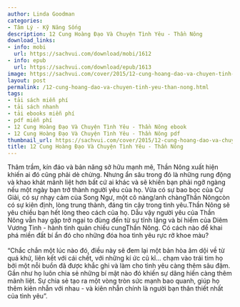 ```yaml
---
author: Linda Goodman​
categories:
- Tâm Lý - Kỹ Năng Sống
description: 12 Cung Hoàng Đạo Và Chuyện Tình Yêu - Thần Nông
download_links:
- info: mobi
  url: https://sachvui.com/download/mobi/1612
- info: epub
  url: https://sachvui.com/download/epub/1613
image: https://sachvui.com/cover/2015/12-cung-hoang-dao-va-chuyen-tinh-yeu-than-nong.jpg
layout: post
permalink: /12-cung-hoang-dao-va-chuyen-tinh-yeu-than-nong.html
tags:
- tải sách miễn phí
- tải sách nhanh
- tải ebooks miễn phí
- pdf miễn phí
- 12 Cung Hoàng Đạo Và Chuyện Tình Yêu - Thần Nông ebook
- 12 Cung Hoàng Đạo Và Chuyện Tình Yêu - Thần Nông pdf
thumbnail_url: https://sachvui.com/cover/2015/12-cung-hoang-dao-va-chuyen-tinh-yeu-than-nong.jpg
title: 12 Cung Hoàng Đạo Và Chuyện Tình Yêu - Thần Nông
---
```


 <div class="item-desc text-justify"> <p>Thâm trầm, kín đáo và bản năng sở hữu mạnh mẽ, Thần Nông xuất hiện khiến ai đó cũng phải dè chừng. Nhưng ẩn sâu trong đó là những rung động và khao khát mãnh liệt hơn bất cứ ai khác và sẽ khiến bạn phải ngỡ ngàng nếu một ngày bạn trở thành người yêu của họ. Vừa có sự bao bọc của Cự Giải, có sự nhạy cảm của Song Ngư, một cô nàng/anh chàngThần Nôngcòn có sự kiên định, lòng trung thành, đáng tin cậy trong tình yêu.Thần Nông sẽ yêu chiều bạn hết lòng theo cách của họ. Dẫu vậy người yêu của Thần Nông vẫn hay gặp trở ngại to đùng đến từ sự tĩnh lặng và bí hiểm của Diêm Vương Tinh - hành tình quản chiếu cungThần Nông. Có cách nào để khai phá miền đất bí ẩn đó cho những đóa hoa tình yêu rực rỡ khoe màu?<br><br>“Chắc chắn một lúc nào đó, điều này sẽ đem lại một bản hòa âm dội về từ quá khứ, liên kết với cái chết, với những kí ức cũ kĩ... chạm vào trái tim họ bởi một nỗi buồn đã được khắc ghi và làm cho tình yêu càng thêm sâu đậm. Gần như họ luôn chia sẻ những bí mật nào đó khiến sự dâng hiến càng thêm mãnh liệt. Sự chia sẻ tạo ra một vòng tròn sức mạnh bao quanh, giúp họ thêm kiên nhẫn với nhau - và kiên nhẫn chính là người bạn thân thiết nhất của tình yêu”.</p> </div>